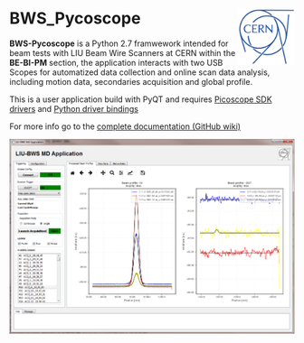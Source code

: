 # BWS_Pycoscope <img src="images/cern_logo_2.jpg" width="100" align=right>

**BWS-Pycoscope** is a Python 2.7 framwework intended for beam tests with LIU Beam Wire Scanners at CERN within the **BE-BI-PM** section, the application interacts with two USB Scopes for automatized data collection and online scan data analysis, including motion data, secondaries acquisition and global profile.

This is a user application build with PyQT and requires [Picoscope SDK drivers](https://www.picotech.com/downloads) and [Python driver bindings](https://github.com/picotech/picosdk-python-examples)

For more info go to the [complete documentation (GitHub wiki)](https://github.com/JLSirvent/BWS_Pycoscope/wiki)

<img src="images/Screenshot.png" width="800" align=center>
